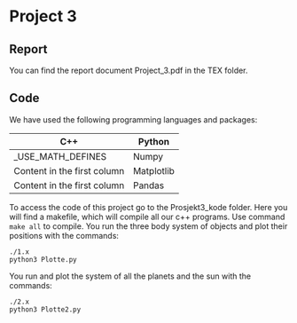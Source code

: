 # Project 3

## Report

You can find the report document Project_3.pdf in the TEX folder.

## Code

We have used the following programming languages and packages:

C++ | Python
------------ | -------------
_USE_MATH_DEFINES | Numpy
Content in the first column | Matplotlib
Content in the first column | Pandas

To access the code of this project go to the Prosjekt3_kode folder. Here you will find a makefile, which will compile all our c++ programs. Use command `make all` to compile. You run the three body system of objects and plot their positions with the commands:<br />
```terminal
./1.x
python3 Plotte.py
```

You run and plot the system of all the planets and the sun with the commands: <br />

```terminal
./2.x
python3 Plotte2.py
```

